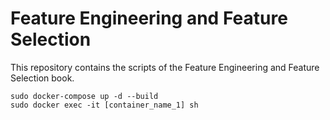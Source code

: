 # Feature Engineering and Feature Selection

This repository contains the scripts of the Feature Engineering and Feature Selection
book.

```
sudo docker-compose up -d --build
sudo docker exec -it [container_name_1] sh
```